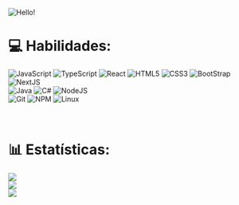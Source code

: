 
![Hello!](https://github.com/jotaDEVe/jotaDEVe/assets/134979647/fa89dda2-6b60-4066-b840-f73243ff33ef)

# 💻 Habilidades: 

![JavaScript](https://img.shields.io/badge/JavaScript-F0E68C?style=for-the-badge&logo=javascript&logoColor=404040)
![TypeScript](https://img.shields.io/badge/TypeScript-007ACC?style=for-the-badge&logo=typescript&logoColor=white)
![React](https://img.shields.io/badge/React-20232A?style=for-the-badge&logo=react&logoColor=61DAFB)
![HTML5](https://img.shields.io/badge/HTML5-E34F26?style=for-the-badge&logo=html5&logoColor=white)
![CSS3](https://img.shields.io/badge/CSS3-1572B6?style=for-the-badge&logo=css3&logoColor=white)
![BootStrap](https://img.shields.io/badge/Bootstrap-563D7C?style=for-the-badge&logo=bootstrap&logoColor=white)
![NextJS](https://img.shields.io/badge/next%20js-000000?style=for-the-badge&logo=nextdotjs&logoColor=white)
<br>
![Java](https://img.shields.io/badge/java-%23ED8B00.svg?style=for-the-badge&logo=openjdk&logoColor=white)
![C#](https://img.shields.io/badge/C%23-483D8B?style=for-the-badge&logo=csharp&logoColor=white)
![NodeJS](https://img.shields.io/badge/node.js-6DA55F?style=for-the-badge&logo=node.js&logoColor=white)
<br>
![Git](https://img.shields.io/badge/git-%23F05033.svg?style=for-the-badge&logo=git&logoColor=white)
![NPM](https://img.shields.io/badge/NPM-%23CB3837.svg?style=for-the-badge&logo=npm&logoColor=white)
![Linux](https://img.shields.io/badge/Linux-FCC624?style=for-the-badge&logo=linux&logoColor=black)
<br>
<br>
<br>
# 📊 Estatísticas:
![](https://github-readme-stats.vercel.app/api?username=jotaDEVe&theme=gotham&hide_border=true&include_all_commits=false&count_private=false)<br/>
![](https://github-readme-streak-stats.herokuapp.com/?user=jotaDEVe&theme=gotham&hide_border=true)<br/>
![](https://github-readme-stats.vercel.app/api/top-langs/?username=jotaDEVe&theme=gotham&hide_border=true&include_all_commits=false&count_private=false&layout=compact)

